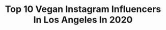 ---
title: Top 10 Vegan Instagram Influencers In Los Angeles In 2020
description: >-
  Find top vegan Instagram influencers in Los Angeles in 2020. Most popular hashtags: #vegan #plantbased #losangeles #veganfood.
platform: Instagram
profiles:
  - username: "natalie_aley"
    fullname: >-
      natalie_aley
    location: "United States"
    followers: 185381
    engagement: 107
    commentsToLikes: 0.030034
    avatar: "https://scontent-ams4-1.cdninstagram.com/v/t51.2885-19/s320x320/24126380_945202608982320_158722724036870144_n.jpg?_nc_ht=scontent-ams4-1.cdninstagram.com&_nc_ohc=L673FQt9uE0AX_85b1R&oh=252e378fd072f79125f42172768d8bb4&oe=5EB55F06"
    verified: false
    hashtags: "#foodporn, #runyoncanyon, #brazil, #happyvalentinesday"
  - username: "erin_micklow"
    fullname: >-
      Erin Micklow
    location: "United States"
    followers: 110177
    engagement: 193
    commentsToLikes: 0.036469
    avatar: "https://scontent-bos3-1.cdninstagram.com/v/t51.2885-19/s320x320/27877713_542055986164499_265508105075294208_n.jpg?_nc_ht=scontent-bos3-1.cdninstagram.com&_nc_ohc=0lWn913Fhu4AX_C9hGc&oh=d2a391b94e38c740f8b59aa2d6b3278f&oe=5EB7B0FE"
    verified: true
    hashtags: "#musicshow, #vintagefashion, #radiantinc, #biffsmith"
  - username: "triciaxpain"
    fullname: >-
      💖Tricia Pain💚Is My Real Name👽
    location: "United States"
    followers: 21935
    engagement: 312
    commentsToLikes: 0.051276
    avatar: "https://scontent-lhr8-1.cdninstagram.com/v/t51.2885-19/s320x320/17882373_1826178084375034_493221644702056448_a.jpg?_nc_ht=scontent-lhr8-1.cdninstagram.com&_nc_ohc=VkIclAKMGsYAX_qKfTM&oh=4d897e35289f71f9f9a59924c68339c3&oe=5EBBAFEA"
    verified: false
    hashtags: "#bearwitness, #veggiegrill, #bts, #vegan"
  - username: "sameera__rock"
    fullname: >-
      🌱Foodie, Actress, & Traveler
    location: "United States"
    followers: 7196
    engagement: 658
    commentsToLikes: 0.014077
    avatar: "https://scontent-amt2-1.cdninstagram.com/v/t51.2885-19/s320x320/28435915_2036973386561546_7593470817476804608_n.jpg?_nc_ht=scontent-amt2-1.cdninstagram.com&_nc_ohc=dHIo5MX4nk8AX8XzZrq&oh=acb33c4c1e254722fd83b1cf3ffa8b0b&oe=5EB3A518"
    verified: false
    hashtags: "#ishiharasangyokaisha, #makeawish, #japanesespaexperience, #mybabypudding"
  - username: "djmikesincere"
    fullname: >-
      Mike Sincere 💜💛🌱
    location: "United States"
    followers: 41995
    engagement: 112
    commentsToLikes: 0.105852
    avatar: "https://scontent-amt2-1.cdninstagram.com/v/t51.2885-19/s150x150/90854483_494837881184327_6195424761804226560_n.jpg?_nc_ht=scontent-amt2-1.cdninstagram.com&_nc_ohc=BqTU6qjpgXoAX-B_Z0j&oh=e909823c8ba2e08d9f6a0417fdb5e9e8&oe=5EB25CC1"
    verified: false
    hashtags: "#lavibes, #glutenfreelifestyle, #vegans, #lapartyplanner"
  - username: "be_leaf_vegan"
    fullname: >-
      Be Leaf
    location: "United States"
    followers: 22059
    engagement: 157
    commentsToLikes: 0.022439
    avatar: "https://scontent-ams4-1.cdninstagram.com/v/t51.2885-19/s320x320/22860276_358936474555636_5535861503334285312_n.jpg?_nc_ht=scontent-ams4-1.cdninstagram.com&_nc_ohc=1FAdqpIf35UAX_a0bF7&oh=9f9e88595257ec98f986876cc170b2f2&oe=5EB09158"
    verified: false
    hashtags: "#foodie, #veganfoodlovers, #vegantravel, #veganfoodspot"
  - username: "officialkellyrocklein"
    fullname: >-
      K E L L Y • R O C K L E I N
    location: "United States"
    followers: 66806
    engagement: 582
    commentsToLikes: 0.006085
    avatar: "https://scontent-ams4-1.cdninstagram.com/v/t51.2885-19/s320x320/88237103_513505506263951_1146757049716047872_n.jpg?_nc_ht=scontent-ams4-1.cdninstagram.com&_nc_ohc=ABIGbWyAwtkAX8KiKRI&oh=35dc8c92e33a2e77586ceede04cf97e9&oe=5EBAB7B9"
    verified: false
    hashtags: "#21, #getyourlullon, #fitnessforeveryroutine, #30dfchallenge"
  - username: "lizostyle"
    fullname: >-
      ℝ 𝕠 𝕤 𝕖  𝔽 𝕖 𝕣 𝕣 𝕖 𝕚 𝕣 𝕒 🌹
    location: "United States"
    followers: 104137
    engagement: 102
    commentsToLikes: 0.030176
    avatar: "https://scontent-lht6-1.cdninstagram.com/v/t51.2885-19/s320x320/71558382_400024827363211_9206303415913676800_n.jpg?_nc_ht=scontent-lht6-1.cdninstagram.com&_nc_ohc=2-UbhCn3VicAX__pDKM&oh=26e8e7092574a78f0dc37464ca5f2f6e&oe=5EB8AC8C"
    verified: false
    hashtags: "#workingfromhome, #stayhome, #motivationmonday, #smudge"
  - username: "firstdateguide"
    fullname: >-
      Los Angeles First Date Guide
    location: "United States"
    followers: 43536
    engagement: 1663
    commentsToLikes: 0.026988
    avatar: "https://scontent-amt2-1.cdninstagram.com/v/t51.2885-19/s320x320/73184786_718809171950265_2389626804567539712_n.jpg?_nc_ht=scontent-amt2-1.cdninstagram.com&_nc_ohc=iS7Upp-KILwAX8X0vHw&oh=433c833dea7924fe4fda2c04f35eafcb&oe=5EBB2A15"
    verified: false
    hashtags: "#tacos, #tiktokfoodies, #foodporn, #panini"
  - username: "ginacastellanos_"
    fullname: >-
      Gina Castellanos
    location: "United States"
    followers: 49123
    engagement: 126
    commentsToLikes: 0.021968
    avatar: "https://scontent-lhr8-1.cdninstagram.com/v/t51.2885-19/s320x320/89954115_2354434244659221_3943446655436587008_n.jpg?_nc_ht=scontent-lhr8-1.cdninstagram.com&_nc_ohc=d8-aPEC2cV4AX_8-AN3&oh=6a944a07f1991419b2b7f94b0082da7a&oe=5EB9AE62"
    verified: false
    hashtags: "#greenongreen, #cuidadopersonal, #selfcare, #todonatural"
---